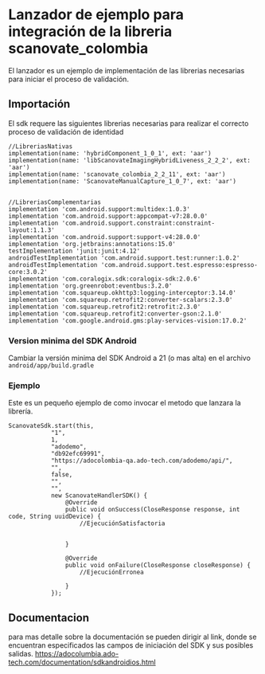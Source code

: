 # Lanzador de ejemplo para integración de la libreria scanovate_colombia

El lanzador es un ejemplo de implementación de las librerias necesarias para iniciar el proceso de validación.

## Importación
El sdk requere las siguientes librerias necesarias para realizar el correcto proceso de validación de identidad
 
    //LibreriasNativas 
    implementation(name: 'hybridComponent_1_0_1', ext: 'aar')
    implementation(name: 'libScanovateImagingHybridLiveness_2_2_2', ext: 'aar')
    implementation(name: 'scanovate_colombia_2_2_11', ext: 'aar')
    implementation(name: 'ScanovateManualCapture_1_0_7', ext: 'aar')
	
	
	//LibreriasComplementarias
    implementation 'com.android.support:multidex:1.0.3'
    implementation 'com.android.support:appcompat-v7:28.0.0'
    implementation 'com.android.support.constraint:constraint-layout:1.1.3'
    implementation 'com.android.support:support-v4:28.0.0'
    implementation 'org.jetbrains:annotations:15.0'
    testImplementation 'junit:junit:4.12'
    androidTestImplementation 'com.android.support.test:runner:1.0.2'
    androidTestImplementation 'com.android.support.test.espresso:espresso-core:3.0.2'
    implementation 'com.coralogix.sdk:coralogix-sdk:2.0.6'
    implementation 'org.greenrobot:eventbus:3.2.0'
    implementation 'com.squareup.okhttp3:logging-interceptor:3.14.0'
    implementation 'com.squareup.retrofit2:converter-scalars:2.3.0'
    implementation 'com.squareup.retrofit2:retrofit:2.3.0'
    implementation 'com.squareup.retrofit2:converter-gson:2.1.0'
    implementation 'com.google.android.gms:play-services-vision:17.0.2'
	

### Version minima del SDK Android

Cambiar la versión minima del SDK Android a 21 (o mas alta) en el archivo `android/app/build.gradle`

### Ejemplo

Este es un pequeño ejemplo de como invocar el metodo que lanzara la librería. 

    
    ScanovateSdk.start(this,
                "1",
                1,
                "adodemo",
                "db92efc69991",
                "https://adocolombia-qa.ado-tech.com/adodemo/api/",
                "",
                false,
                "",
                "",
                new ScanovateHandlerSDK() {
                    @Override
                    public void onSuccess(CloseResponse response, int code, String uuidDevice) {
                        //EjecuciónSatisfactoria


                    }

                    @Override
                    public void onFailure(CloseResponse closeResponse) {
                        //EjecuciónErronea

                    }
                });
    

## Documentacion

para mas detalle sobre la documentación se pueden dirigir al link, donde se encuentran especificados las campos de iniciación del SDK y sus posibles salidas. https://adocolumbia.ado-tech.com/documentation/sdkandroidios.html